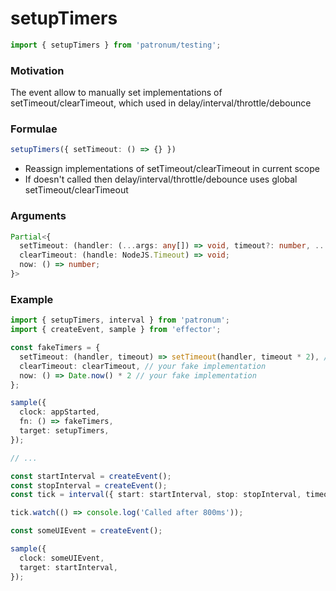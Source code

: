 # setupTimers

```ts
import { setupTimers } from 'patronum/testing';
```

### Motivation

The event allow to manually set implementations of setTimeout/clearTimeout, which used in delay/interval/throttle/debounce

### Formulae

```ts
setupTimers({ setTimeout: () => {} })
```

- Reassign implementations of setTimeout/clearTimeout in current scope
- If doesn't called then delay/interval/throttle/debounce uses global setTimeout/clearTimeout

### Arguments

```typescript
Partial<{
  setTimeout: (handler: (...args: any[]) => void, timeout?: number, ...args: any[]) => NodeJS.Timeout;
  clearTimeout: (handle: NodeJS.Timeout) => void;
  now: () => number;
}>
```

### Example

```ts
import { setupTimers, interval } from 'patronum';
import { createEvent, sample } from 'effector';

const fakeTimers = {
  setTimeout: (handler, timeout) => setTimeout(handler, timeout * 2), // your fake implementation
  clearTimeout: clearTimeout, // your fake implementation
  now: () => Date.now() * 2 // your fake implementation
};

sample({
  clock: appStarted,
  fn: () => fakeTimers,
  target: setupTimers,
});

// ...

const startInterval = createEvent();
const stopInterval = createEvent();
const tick = interval({ start: startInterval, stop: stopInterval, timeout: 400 });

tick.watch(() => console.log('Called after 800ms'));

const someUIEvent = createEvent();

sample({
  clock: someUIEvent,
  target: startInterval,
});
```
